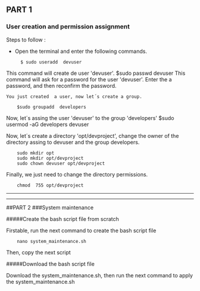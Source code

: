 ## PART 1
### User creation and permission assignment

Steps to follow : 
- Open the terminal and enter the following commands.

		$ sudo useradd  devuser
This command will create de user 'devuser'.
		$sudo passwd devuser
	This command will ask for a password for the user 'devuser'. Enter the a password,  and then reconfirm the password.

	You just created  a user, now let´s create a group.

		$sudo groupadd  developers 
Now,  let´s assing the user 'devuser'  to the group 'developers'
		$sudo usermod -aG developers devuser

Now, let´s  create a directory 'opt/devproject', change the owner of the directory assing to devuser and the group developers.

		sudo mkdir opt
		sudo mkdir opt/devproject
		sudo chown devuser opt/devproject 

Finally,  we just need to change the directory permissions.

		chmod  755 opt/devproject

-----

-----

##PART 2
###System maintenance

#####Create the bash script file from scratch

Firstable, run the next command to create the bash script file

		nano system_maintenance.sh

Then,  copy the next script



#####Download the bash script file

Download the system_maintenance.sh, then run the next command to apply the system_maintenance.sh 

